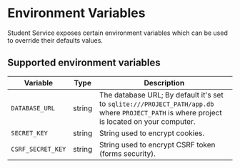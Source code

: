 # Environment Variables

Student Service exposes certain environment variables which can be used to override
their defaults values.

## Supported environment variables

Variable | Type | Description
---------|------|------------
`DATABASE_URL` | string | The database URL; By default it's set to `sqlite:///PROJECT_PATH/app.db` where `PROJECT_PATH` is where project is located on your computer.
`SECRET_KEY` | string | String used to encrypt cookies.
`CSRF_SECRET_KEY` | string | String used to encrypt CSRF token (forms security).